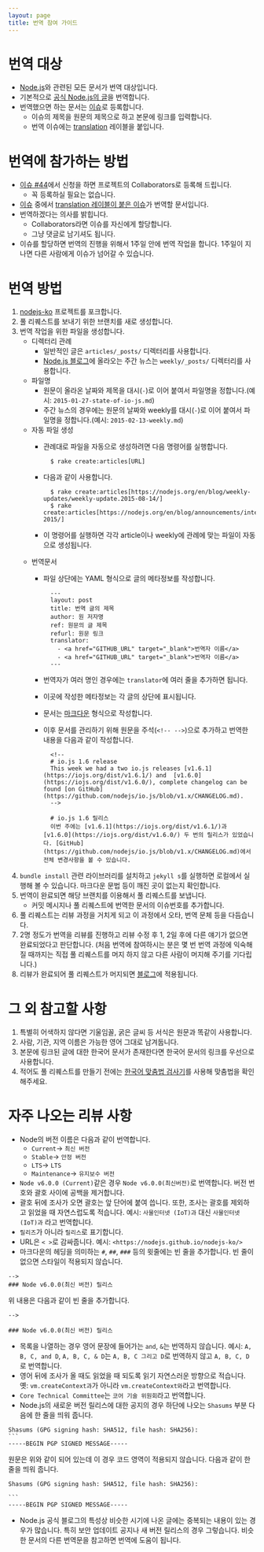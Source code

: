 ```yaml
---
layout: page
title: 번역 참여 가이드
---
```


# 번역 대상
* [Node.js](https://nodejs.org/)와 관련된 모든 문서가 번역 대상입니다.
* 기본적으로 [공식 Node.js의 글](https://nodejs.org/en/blog/)을 번역합니다.
* 번역했으면 하는 문서는 [이슈](https://github.com/nodejs/nodejs-ko/issues)로 등록합니다.
    * 이슈의 제목을 원문의 제목으로 하고 본문에 링크를 입력합니다.
    * 번역 이슈에는 [translation](https://github.com/nodejs/nodejs-ko/labels/translation) 레이블을 붙입니다.

# 번역에 참가하는 방법
* [이슈 #44](https://github.com/nodejs/nodejs-ko/issues/44)에서 신청을 하면 프로젝트의 Collaborators로 등록해 드립니다.
    - 꼭 등록하실 필요는 없습니다.
* [이슈](https://github.com/nodejs/nodejs-ko/issues) 중에서 [translation 레이블이 붙은 이슈](https://github.com/nodejs/nodejs-ko/labels/translation)가 번역할 문서입니다.
* 번역하겠다는 의사를 밝힙니다.
    - Collaborators라면 이슈를 자신에게 할당합니다.
    - 그냥 댓글로 남기셔도 됩니다.
* 이슈를 할당하면 번역의 진행을 위해서 1주일 안에 번역 작업을 합니다. 1주일이 지나면 다른 사람에게 이슈가 넘어갈 수 있습니다.

# 번역 방법
1. [nodejs-ko](https://github.com/nodejs/nodejs-ko) 프로젝트를 포크합니다.
1. 풀 리퀘스트를 보내기 위한 브랜치를 새로 생성합니다.
1. 번역 작업을 위한 파일을 생성합니다.
    * 디렉터리 관례
        - 일반적인 글은 `articles/_posts/` 디렉터리를 사용합니다.
        - [Node.js 블로그](https://nodejs.org/en/blog/)에 올라오는 주간 뉴스는 `weekly/_posts/` 디렉터리를 사용합니다.
    * 파일명
        - 원문이 올라온 날짜와 제목을 대시(`-`)로 이어 붙여서 파일명을 정합니다.(예시: `2015-01-27-state-of-io-js.md`)
        - 주간 뉴스의 경우에는 원문의 날짜와 weekly를 대시(`-`)로 이어 붙여서 파일명을 정합니다.(예시: `2015-02-13-weekly.md`)
    * 자동 파일 생성
        - 관례대로 파일을 자동으로 생성하려면 다음 명령어를 실행합니다.

                $ rake create:articles[URL]

        - 다음과 같이 사용합니다.

                $ rake create:articles[https://nodejs.org/en/blog/weekly-updates/weekly-update.2015-08-14/]
                $ rake create:articles[https://nodejs.org/en/blog/announcements/interactive-2015/]

        - 이 명령어를 실행하면 각각 article이나 weekly에 관례에 맞는 파일이 자동으로 생성됩니다.
    * 번역문서
        - 파일 상단에는 YAML 형식으로 글의 메타정보를 작성합니다.

                ---
                layout: post
                title: 번역 글의 제목
                author: 원 저자명
                ref: 원문의 글 제목
                refurl: 원문 링크
                translator:
                  - <a href="GITHUB_URL" target="_blank">번역자 이름</a>
                  - <a href="GITHUB_URL" target="_blank">번역자 이름</a>
                ---

        - 번역자가 여러 명인 경우에는 `translator`에 여러 줄을 추가하면 됩니다.
        - 이곳에 작성한 메타정보는 각 글의 상단에 표시됩니다.
        - 문서는 [마크다운](https://help.github.com/articles/github-flavored-markdown/) 형식으로 작성합니다.
        - 이후 문서를 관리하기 위해 원문을 주석(`<!-- -->`)으로 추가하고 번역한 내용을 다음과 같이 작성합니다.

                <!--
                # io.js 1.6 release
                This week we had a two io.js releases [v1.6.1](https://iojs.org/dist/v1.6.1/) and  [v1.6.0](https://iojs.org/dist/v1.6.0/), complete changelog can be found [on GitHub](https://github.com/nodejs/io.js/blob/v1.x/CHANGELOG.md).
                -->

                # io.js 1.6 릴리스
                이번 주에는 [v1.6.1](https://iojs.org/dist/v1.6.1/)과 [v1.6.0](https://iojs.org/dist/v1.6.0/) 두 번의 릴리스가 있었습니다. [GitHub](https://github.com/nodejs/io.js/blob/v1.x/CHANGELOG.md)에서 전체 변경사항을 볼 수 있습니다.

1. `bundle install` 관련 라이브러리를 설치하고 `jekyll s`를 실행하면 로컬에서 실행해 볼 수 있습니다.
   마크다운 문법 등이 깨진 곳이 없는지 확인합니다.
1. 번역이 완료되면 해당 브랜치를 이용해서 풀 리퀘스트를 보냅니다.
    * 커밋 메시지나 풀 리퀘스트에 번역한 문서의 이슈번호를 추가합니다.
1. 풀 리퀘스트는 리뷰 과정을 거치게 되고 이 과정에서 오타, 번역 문체 등을 다듬습니다.
1. 2명 정도가 번역을 리뷰를 진행하고 리뷰 수정 후 1, 2일 후에 다른 얘기가 없으면 완료되었다고 판단합니다.
   (처음 번역에 참여하시는 분은 몇 번 번역 과정에 익숙해 질 때까지는 직접 풀 리퀘스트를 머지 하지 않고
   다른 사람이 머지해 주기를 기다립니다.)
1. 리뷰가 완료되어 풀 리퀘스트가 머지되면 [블로그](https://nodejs.github.io/nodejs-ko/)에 적용됩니다.

# 그 외 참고할 사항
1. 특별히 어색하지 않다면 기울임꼴, 굵은 글씨 등 서식은 원문과 똑같이 사용합니다.
2. 사람, 기관, 지역 이름은 가능한 영어 그대로 남겨둡니다.
3. 본문에 링크된 글에 대한 한국어 문서가 존재한다면 한국어 문서의 링크를 우선으로 사용합니다.
4. 적어도 풀 리퀘스트를 만들기 전에는 [한국어 맞춤법 검사기](http://speller.cs.pusan.ac.kr/)를 사용해 맞춤법을 확인해주세요.

# 자주 나오는 리뷰 사항
* Node의 버전 이름은 다음과 같이 번역합니다.
    * `Current`-> `최신 버전`
    * `Stable`-> `안정 버전`
    * `LTS`-> `LTS`
    * `Maintenance`-> `유지보수 버전`
* `Node v6.0.0 (Current)`같은 경우 `Node v6.0.0(최신버전)`로 번역합니다. 버전 번호와 괄호 사이에 공백을 제거합니다.
* 괄호 뒤에 조사가 오면 괄호는 앞 단어에 붙여 씁니다. 또한, 조사는 괄호를 제외하고 읽었을 때 자연스럽도록 적습니다. 예시: `사물인터넷 (IoT)과` 대신 `사물인터넷(IoT)과` 라고 번역합니다.
* `릴리즈`가 아니라 `릴리스`로 표기합니다.
* URL은 `< >`로 감싸줍니다. 예시: `<https://nodejs.github.io/nodejs-ko/>`
* 마크다운의 헤딩을 의미하는 `#`, `##`, `###` 등의 윗줄에는 빈 줄을 추가합니다. 빈 줄이 없으면 스타일이 적용되지 않습니다.

```
-->
### Node v6.0.0(최신 버전) 릴리스
```
위 내용은 다음과 같이 빈 줄을 추가합니다.

```
-->

### Node v6.0.0(최신 버전) 릴리스
```

* 목록을 나열하는 경우 영어 문장에 들어가는 `and`, `&`는 번역하지 않습니다. 예시: `A, B, C, and D`, `A, B, C, & D`는 `A, B, C 그리고 D`로 번역하지 않고 `A, B, C, D`로 번역합니다.
* 영어 뒤에 조사가 올 때도 읽었을 때 되도록 읽기 자연스러운 방향으로 적습니다. 옛: `vm.createContext과`가 아니라 `vm.createContext와`라고 번역합니다.
* `Core Technical Committee`는 `코어 기술 위원회`라고 번역합니다.
* Node.js의 새로운 버전 릴리스에 대한 공지의 경우 하단에 나오는 `Shasums` 부분 다음에 한 줄을 띄워 줍니다.


~~~
Shasums (GPG signing hash: SHA512, file hash: SHA256):
```
-----BEGIN PGP SIGNED MESSAGE-----
~~~

원문은 위와 같이 되어 있는데 이 경우 코드 영역이 적용되지 않습니다. 다음과 같이 한 줄을 띄워 줍니다.

~~~
Shasums (GPG signing hash: SHA512, file hash: SHA256):

```
-----BEGIN PGP SIGNED MESSAGE-----
~~~

* Node.js 공식 블로그의 특성상 비슷한 시기에 나온 글에는 중복되는 내용이 있는 경우가 많습니다. 특히 보안 업데이트 공지나 새 버전 릴리스의 경우 그렇습니다. 비슷한 문서의 다른 번역문을 참고하면 번역에 도움이 됩니다.
